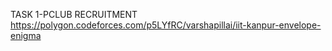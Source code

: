 TASK 1-PCLUB RECRUITMENT
https://polygon.codeforces.com/p5LYfRC/varshapillai/iit-kanpur-envelope-enigma
